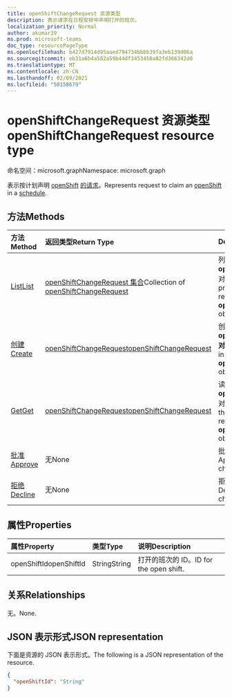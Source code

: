 ```yaml
---
title: openShiftChangeRequest 资源类型
description: 表示请求在日程安排中声明打开的班次。
localization_priority: Normal
author: akumar39
ms.prod: microsoft-teams
doc_type: resourcePageType
ms.openlocfilehash: b427d7914d95aaed794734bbbb39fa3eb139d06a
ms.sourcegitcommit: eb31a6b4a582a59b44df3453450a82fd366342d0
ms.translationtype: MT
ms.contentlocale: zh-CN
ms.lasthandoff: 02/09/2021
ms.locfileid: "50158679"
---
```

# <a name="openshiftchangerequest-resource-type"></a><span data-ttu-id="33cfa-103">openShiftChangeRequest 资源类型</span><span class="sxs-lookup"><span data-stu-id="33cfa-103">openShiftChangeRequest resource type</span></span>

<span data-ttu-id="33cfa-104">命名空间：microsoft.graph</span><span class="sxs-lookup"><span data-stu-id="33cfa-104">Namespace: microsoft.graph</span></span>

<span data-ttu-id="33cfa-105">表示按计划声明 [openShift](../resources/openshift.md) [的请求](../resources/schedule.md)。</span><span class="sxs-lookup"><span data-stu-id="33cfa-105">Represents request to claim an [openShift](../resources/openshift.md) in a [schedule](../resources/schedule.md).</span></span>

## <a name="methods"></a><span data-ttu-id="33cfa-106">方法</span><span class="sxs-lookup"><span data-stu-id="33cfa-106">Methods</span></span>

| <span data-ttu-id="33cfa-107">方法</span><span class="sxs-lookup"><span data-stu-id="33cfa-107">Method</span></span>       | <span data-ttu-id="33cfa-108">返回类型</span><span class="sxs-lookup"><span data-stu-id="33cfa-108">Return Type</span></span> | <span data-ttu-id="33cfa-109">Description</span><span class="sxs-lookup"><span data-stu-id="33cfa-109">Description</span></span> |
|:-------------|:------------|:------------|
| [<span data-ttu-id="33cfa-110">List</span><span class="sxs-lookup"><span data-stu-id="33cfa-110">List</span></span>](../api/openshiftchangerequest-list.md) | <span data-ttu-id="33cfa-111">[openShiftChangeRequest 集合](openshiftchangerequest.md)</span><span class="sxs-lookup"><span data-stu-id="33cfa-111">Collection of [openShiftChangeRequest](openshiftchangerequest.md)</span></span> | <span data-ttu-id="33cfa-112">列出团队 **中 openShiftChangeRequest** 对象的属性和关系。</span><span class="sxs-lookup"><span data-stu-id="33cfa-112">List the properties and relationships of **openShiftChangeRequest** objects in a team.</span></span> |
| [<span data-ttu-id="33cfa-113">创建</span><span class="sxs-lookup"><span data-stu-id="33cfa-113">Create</span></span>](../api/openshiftchangerequest-post.md) | [<span data-ttu-id="33cfa-114">openShiftChangeRequest</span><span class="sxs-lookup"><span data-stu-id="33cfa-114">openShiftChangeRequest</span></span>](openshiftchangerequest.md) | <span data-ttu-id="33cfa-115">创建 **openShiftChangeRequest 对象** 的实例。</span><span class="sxs-lookup"><span data-stu-id="33cfa-115">Create an instance of an **openShiftChangeRequest** object.</span></span> |
| [<span data-ttu-id="33cfa-116">Get</span><span class="sxs-lookup"><span data-stu-id="33cfa-116">Get</span></span>](../api/openshiftchangerequest-get.md) | [<span data-ttu-id="33cfa-117">openShiftChangeRequest</span><span class="sxs-lookup"><span data-stu-id="33cfa-117">openShiftChangeRequest</span></span>](openshiftchangerequest.md) | <span data-ttu-id="33cfa-118">读取 **openShiftChangeRequest** 对象的属性和关系。</span><span class="sxs-lookup"><span data-stu-id="33cfa-118">Read the properties and relationships of an **openShiftChangeRequest** object.</span></span> |
|[<span data-ttu-id="33cfa-119">批准</span><span class="sxs-lookup"><span data-stu-id="33cfa-119">Approve</span></span>](../api/openshiftchangerequest-approve.md)|<span data-ttu-id="33cfa-120">无</span><span class="sxs-lookup"><span data-stu-id="33cfa-120">None</span></span>|<span data-ttu-id="33cfa-121">批准打开的班次更改请求。</span><span class="sxs-lookup"><span data-stu-id="33cfa-121">Approve an open shift change request.</span></span>|
|[<span data-ttu-id="33cfa-122">拒绝</span><span class="sxs-lookup"><span data-stu-id="33cfa-122">Decline</span></span>](../api/openshiftchangerequest-decline.md)|<span data-ttu-id="33cfa-123">无</span><span class="sxs-lookup"><span data-stu-id="33cfa-123">None</span></span>| <span data-ttu-id="33cfa-124">拒绝打开的班次更改请求。</span><span class="sxs-lookup"><span data-stu-id="33cfa-124">Decline an open shift change request.</span></span>|

## <a name="properties"></a><span data-ttu-id="33cfa-125">属性</span><span class="sxs-lookup"><span data-stu-id="33cfa-125">Properties</span></span>

| <span data-ttu-id="33cfa-126">属性</span><span class="sxs-lookup"><span data-stu-id="33cfa-126">Property</span></span>     | <span data-ttu-id="33cfa-127">类型</span><span class="sxs-lookup"><span data-stu-id="33cfa-127">Type</span></span>        | <span data-ttu-id="33cfa-128">说明</span><span class="sxs-lookup"><span data-stu-id="33cfa-128">Description</span></span> |
|:-------------|:------------|:------------|
|<span data-ttu-id="33cfa-129">openShiftId</span><span class="sxs-lookup"><span data-stu-id="33cfa-129">openShiftId</span></span>|<span data-ttu-id="33cfa-130">String</span><span class="sxs-lookup"><span data-stu-id="33cfa-130">String</span></span>| <span data-ttu-id="33cfa-131">打开的班次的 ID。</span><span class="sxs-lookup"><span data-stu-id="33cfa-131">ID for the open shift.</span></span>|

## <a name="relationships"></a><span data-ttu-id="33cfa-132">关系</span><span class="sxs-lookup"><span data-stu-id="33cfa-132">Relationships</span></span>

<span data-ttu-id="33cfa-133">无。</span><span class="sxs-lookup"><span data-stu-id="33cfa-133">None.</span></span>

## <a name="json-representation"></a><span data-ttu-id="33cfa-134">JSON 表示形式</span><span class="sxs-lookup"><span data-stu-id="33cfa-134">JSON representation</span></span>

<span data-ttu-id="33cfa-135">下面是资源的 JSON 表示形式。</span><span class="sxs-lookup"><span data-stu-id="33cfa-135">The following is a JSON representation of the resource.</span></span>

<!-- {
  "blockType": "resource",
  "optionalProperties": [

  ],
  "@odata.type": "microsoft.graph.openShiftChangeRequest"
}-->

```json
{
  "openShiftId": "String"
}
```

<!-- uuid: 16cd6b66-4b1a-43a1-adaf-3a886856ed98
2019-02-04 14:57:30 UTC -->
<!-- {
  "type": "#page.annotation",
  "description": "openShiftChangeRequest resource",
  "keywords": "",
  "section": "documentation",
  "tocPath": ""
}-->

